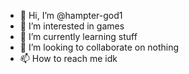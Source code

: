 - 👋 Hi, I’m @hampter-god1
- 👀 I’m interested in games
- 🌱 I’m currently learning stuff
- 💞️ I’m looking to collaborate on nothing
- 📫 How to reach me idk

<!---
hampter-god1/hampter-god1 is a ✨ special ✨ repository because its `README.md` (this file) appears on your GitHub profile.
You can click the Preview link to take a look at your changes.
--->
